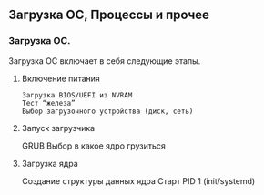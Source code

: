 ## Загрузка ОС, Процессы и прочее

### Загрузка ОС.
Загрузка ОС включает в себя следующие этапы.

1. Включение питания

       Загрузка BIOS/UEFI из NVRAM
       Тест “железа”
       Выбор загрузочного устройства (диск, сеть)

2. Запуск загрузчика

      GRUB
      Выбор в какое ядро грузиться

3. Загрузка ядра
      
      Создание структуры данных ядра
      Старт PID 1 (init/systemd) 

